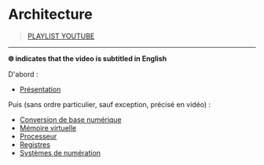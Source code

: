 # Architecture

> [PLAYLIST YOUTUBE](https://www.youtube.com/playlist?list=PLrSOXFDHBtfFrlG51dj8p_zCV994yWahY)

---

**🌐 indicates that the video is subtitled in English**

D'abord :

+ [Présentation](https://www.youtube.com/watch?v=x4yzYMZ5ZNo)

Puis (sans ordre particulier, sauf exception, précisé en vidéo) :

+ [Conversion de base numérique](https://www.youtube.com/watch?v=RdBNK43JK5c)
+ [Mémoire virtuelle](https://www.youtube.com/watch?v=B1wJJNITvkY)
+ [Processeur](https://www.youtube.com/watch?v=2jFBKfXxeZw)
+ [Registres](https://www.youtube.com/watch?v=met394KmyZ4)
+ [Systèmes de numération](https://www.youtube.com/watch?v=GEW_PYZEdNU)
